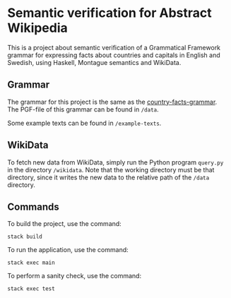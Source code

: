 # Semantic verification for Abstract Wikipedia

This is a project about semantic verification of a Grammatical Framework grammar for expressing facts about countries and capitals in English and Swedish, using Haskell, Montague semantics and WikiData.

## Grammar

The grammar for this project is the same as the [country-facts-grammar](https://github.com/danieelst/country-facts-grammar). The PGF-file of this grammar can be found in `/data`.

Some example texts can be found in `/example-texts`.

## WikiData

To fetch new data from WikiData, simply run the Python program `query.py` in the directory `/wikidata`. Note that the working directory must be that directory, since it writes the new data to the relative path of the `/data` directory.

## Commands

To build the project, use the command:

`stack build`

To run the application, use the command:

`stack exec main`

To perform a sanity check, use the command:

`stack exec test`

